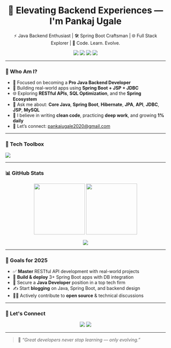 <h1 align="center">🚀 Elevating Backend Experiences — I'm Pankaj Ugale</h1>

<p align="center">
  ⚡ Java Backend Enthusiast | 🛠 Spring Boot Craftsman | 🌐 Full Stack Explorer | 🔄 Code. Learn. Evolve.
</p>

<p align="center">
  <a href="mailto:pankajugale2020@gmail.com"><img src="https://img.shields.io/badge/Gmail-D14836?style=for-the-badge&logo=gmail&logoColor=white"/></a>
  <a href="linkedin.com/in/pankajugale"><img src="https://img.shields.io/badge/LinkedIn-0077B5?style=for-the-badge&logo=linkedin&logoColor=white"/></a>
  <a href="https://www.instagram.com/YOUR-INSTAGRAM"><img src="https://img.shields.io/badge/Instagram-E4405F?style=for-the-badge&logo=instagram&logoColor=white"/></a>
  <a href="https://your-portfolio-link.com"><img src="https://img.shields.io/badge/Portfolio-000000?style=for-the-badge&logo=firefox&logoColor=white"/></a>
</p>

---

### 🧠 Who Am I?

- 🎯 Focused on becoming a **Pro Java Backend Developer**
- 🔨 Building real-world apps using **Spring Boot + JSP + JDBC**
- 🌐 Exploring **RESTful APIs**, **SQL Optimization**, and the **Spring Ecosystem**
- 💬 Ask me about: **Core Java**, **Spring Boot**, **Hibernate**, **JPA**, **API**, **JDBC**, **JSP**, **MySQL**
- 🧽 I believe in writing **clean code**, practicing **deep work**, and growing **1% daily**
- 📧 Let’s connect: [pankajugale2020@gmail.com](mailto:pankajugale2020@gmail.com)

---

### 🧰 Tech Toolbox

<p align="left">
  <img src="https://skillicons.dev/icons?i=java,spring,mysql,html,css,js,vscode,idea,github,git" />
</p>

---

### 📊 GitHub Stats

<p align="center">
  <img src="https://github-readme-stats.vercel.app/api?username=pankajugale&show_icons=true&theme=github_dark&hide=stars&count_private=true" height="160"/>
  <img src="https://github-readme-stats.vercel.app/api/top-langs/?username=pankajugale&layout=compact&theme=github_dark" height="160"/>
</p>
<p align="center">
  <img src="https://github-readme-streak-stats.herokuapp.com/?user=pankajugale&theme=github-dark&hide_border=false" />
</p>

---

### 🎯 Goals for 2025

- ✅ **Master** RESTful API development with real-world projects  
- 🚀 **Build & deploy** 3+ Spring Boot apps with DB integration  
- 💼 Secure a **Java Developer** position in a top tech firm  
- ✍️ Start **blogging** on Java, Spring Boot, and backend design  
- 👨‍💻 Actively contribute to **open source** & technical discussions

---

### 🔗 Let's Connect

<p align="center">
  <a href="linkedin.com/in/pankajugale"><img src="https://img.shields.io/badge/LinkedIn-Connect-blue?style=for-the-badge&logo=linkedin&logoColor=white"/></a>
  <a href="https://your-portfolio-link.com"><img src="https://img.shields.io/badge/Visit-Portfolio-black?style=for-the-badge&logo=firefox&logoColor=white"/></a>
</p>

---

> 🧠 _“Great developers never stop learning — only evolving.”_

